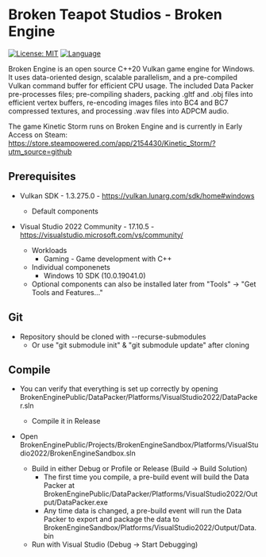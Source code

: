 # Broken Teapot Studios - Broken Engine

[![License: MIT](https://img.shields.io/badge/License-MIT-yellow.svg)](https://opensource.org/licenses/MIT) [![Language](https://img.shields.io/badge/language-C++20-blue.svg)](https://en.wikipedia.org/wiki/C%2B%2B20)

Broken Engine is an open source C++20 Vulkan game engine for Windows. It uses data-oriented design, scalable parallelism, and a pre-compiled Vulkan command buffer for efficient CPU usage. The included Data Packer pre-processes files; pre-compiling shaders, packing .gltf and .obj files into efficient vertex buffers, re-encoding images files into BC4 and BC7 compressed textures, and processing .wav files into ADPCM audio.

The game Kinetic Storm runs on Broken Engine and is currently in Early Access on Steam: https://store.steampowered.com/app/2154430/Kinetic_Storm/?utm_source=github

## Prerequisites

- Vulkan SDK - 1.3.275.0 - https://vulkan.lunarg.com/sdk/home#windows
	- Default components

- Visual Studio 2022 Community - 17.10.5 - https://visualstudio.microsoft.com/vs/community/
	- Workloads
		- Gaming - Game development with C++
	- Individual componenets
		- Windows 10 SDK (10.0.19041.0)
	- Optional components can also be installed later from "Tools" -> "Get Tools and Features..."

## Git

- Repository should be cloned with --recurse-submodules
    - Or use "git submodule init" & "git submodule update" after cloning

## Compile

- You can verify that everything is set up correctly by opening BrokenEnginePublic/DataPacker/Platforms/VisualStudio2022/DataPacker.sln
	- Compile it in Release

- Open BrokenEnginePublic/Projects/BrokenEngineSandbox/Platforms/VisualStudio2022/BrokenEngineSandbox.sln
    - Build in either Debug or Profile or Release (Build -> Build Solution)
	    - The first time you compile, a pre-build event will build the Data Packer at BrokenEnginePublic/DataPacker/Platforms/VisualStudio2022/Output/DataPacker.exe
	    - Any time data is changed, a pre-build event will run the Data Packer to export and package the data to BrokenEngineSandbox/Platforms/VisualStudio2022/Output/Data.bin
	- Run with Visual Studio (Debug -> Start Debugging)
